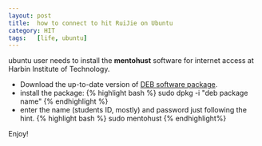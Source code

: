 ```yaml
---
layout:	post
title:	how to connect to hit RuiJie on Ubuntu
category: HIT
tags:	[life, ubuntu]
---
```


ubuntu user needs to install the __mentohust__ software for internet access at Harbin Institute of Technology.

- Download the up-to-date version of [DEB software package](http://code.google.com/p/mentohust/downloads/list?q=deb).
- install the package: 
{% highlight bash %}
sudo dpkg -i "deb package name"
{% endhighlight %}
- enter the name (students ID, mostly) and password just following the hint.
{% highlight bash %}
sudo mentohust
{% endhighlight%}

Enjoy!



